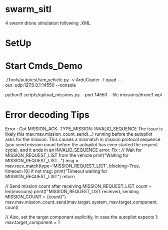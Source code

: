 # swarm_sitl
4 swarm drone simulation following .XML

# SetUp 

# Start Cmds_Demo

<!-- In ardupilot folder -->
./Tools/autotest/sim_vehicle.py -v ArduCopter -f quad --out=udp:127.0.0.1:14550 --console

<!-- In swarm_sitl folder -->
python3 scripts/upload_missions.py --port 14550 --file missions/drone1.wpl


# Error decoding Tips

Error : Got MISSION_ACK: TYPE_MISSION: INVALID_SEQUENCE
The issue is likely this mav.mav.mission_count_send(...) running before the autopilot asks for the mission:
This causes a mismatch in mission protocol sequence (you send mission count before the autopilot has even started the request cycle), and it ends in an INVALID_SEQUENCE error.
Fix :
// Wait for MISSION_REQUEST_LIST from the vehicle
print("Waiting for MISSION_REQUEST_LIST...")
msg = mav.recv_match(type='MISSION_REQUEST_LIST', blocking=True, timeout=10)
if not msg:
    print("Timeout waiting for MISSION_REQUEST_LIST")
    return

// Send mission count after receiving MISSION_REQUEST_LIST
count = len(missions)
print(f"MISSION_REQUEST_LIST received, sending MISSION_COUNT = {count}")
mav.mav.mission_count_send(mav.target_system, mav.target_component, count)

// Also, set the target component explicitly, in case the autopilot expects 1:
mav.target_component = 1
